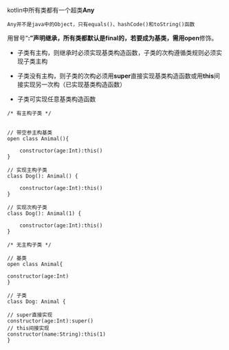 kotlin中所有类都有一个超类**Any**

```
Any并不是java中的Object，只有equals()、hashCode()和toString()函数
```

用冒号“**:”**声明继承，所有类都默认是final的，若要成为基类，需用**open**修饰。

* 子类有主构，则继承时必须实现基类构造函数，子类的次构遵循类规则必须实现子类主构

* 子类没有主构，则子类的次构必须用**super**直接实现基类构造函数或用**this**间接实现另一次构（已实现基类构造函数）

* 子类可实现任意基类构造函数

```
/* 有主构子类 */


// 带空参主构基类
open class Animal(){

    constructor(age:Int):this()
}

// 实现主构子类
class Dog(): Animal() {

    constructor(age:Int):this()
}

// 实现次构子类
class Dog(): Animal(1) {

    constructor(age:Int):this()
}
```

```
/* 无主构子类 */

// 基类
open class Animal{

constructor(age:Int)
}

// 子类
class Dog: Animal {

// super直接实现
constructor(age:Int):super()
// this间接实现
constructor(name:String):this(1)
}
```





